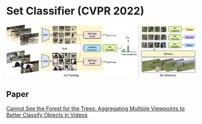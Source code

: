 # Set Classifier (CVPR 2022)
<div align="center">
  <img src="figure.png"/>
</div>

## Paper
[Cannot See the Forest for the Trees: Aggregating Multiple Viewpoints to Better Classify Objects in Videos](https://openaccess.thecvf.com/content/CVPR2022/html/Hwang_Cannot_See_the_Forest_for_the_Trees_Aggregating_Multiple_Viewpoints_CVPR_2022_paper.html)
